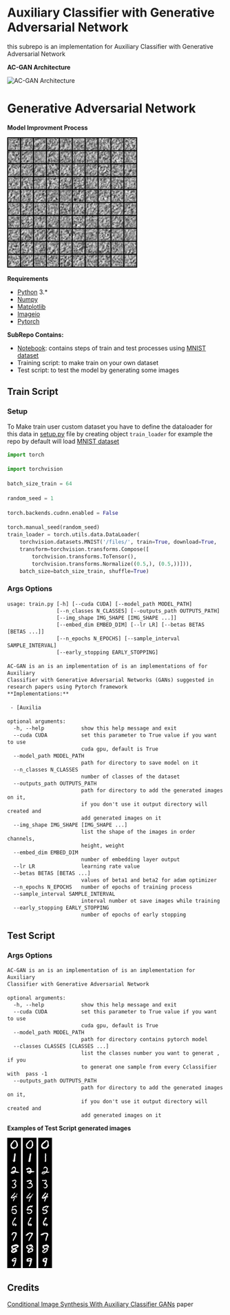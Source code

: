 

# Auxiliary Classifier with Generative Adversarial Network
this subrepo is an implementation for Auxiliary Classifier with Generative Adversarial Network

**AC-GAN Architecture**

![AC-GAN Architecture](https://github.com/DiaaZiada/Generative-Adversarial-Networks/blob/master/AC_GANS/images/acgans.jpg)

# Generative Adversarial Network

**Model Improvment Process**

![AC_GAN](https://github.com/DiaaZiada/Generative-Adversarial-Networks/blob/master/AC_GANS/images/AC_GAN.gif)

****Requirements****
 - [Python](https://www.python.org/) 3.*
 - [Numpy](http://www.numpy.org/)
 - [Matplotlib](https://matplotlib.org)
 - [Imageio](https://pypi.org/project/imageio/)
 - [Pytorch](https://pytorch.org/)
 
**SubRepo Contains:**

 - [Notebook](https://github.com/DiaaZiada/Generative-Adversarial-Networks/blob/master/AC_GANS/AC_GAN.ipynb): contains steps of train and test processes using [MNIST dataset](http://yann.lecun.com/exdb/mnist/)
 - Training script: to make train on your own dataset
 - Test script: to test the model by generating some images

## Train Script
### Setup
To Make train user custom dataset you have to define the dataloader for this data in [setup.py](https://github.com/DiaaZiada/Generative-Adversarial-Networks/blob/master/AC_GANS/setup.py) file by creating object `train_loader`
for example the repo by default will load [MNIST dataset](http://yann.lecun.com/exdb/mnist/)
```py
import torch

import torchvision

batch_size_train = 64

random_seed = 1

torch.backends.cudnn.enabled = False

torch.manual_seed(random_seed)
train_loader = torch.utils.data.DataLoader(
	torchvision.datasets.MNIST('/files/', train=True, download=True,
	transform=torchvision.transforms.Compose([
		torchvision.transforms.ToTensor(),
		torchvision.transforms.Normalize((0.5,), (0.5,))])),
	batch_size=batch_size_train, shuffle=True)
```
### Args Options
```
usage: train.py [-h] [--cuda CUDA] [--model_path MODEL_PATH]
                [--n_classes N_CLASSES] [--outputs_path OUTPUTS_PATH]
                [--img_shape IMG_SHAPE [IMG_SHAPE ...]]
                [--embed_dim EMBED_DIM] [--lr LR] [--betas BETAS [BETAS ...]]
                [--n_epochs N_EPOCHS] [--sample_interval SAMPLE_INTERVAL]
                [--early_stopping EARLY_STOPPING]

AC-GAN is an is an implementation of is an implementations of for Auxiliary
Classifier with Generative Adversarial Networks (GANs) suggested in research papers using Pytorch framework
**Implementations:**

 - [Auxilia

optional arguments:
  -h, --help            show this help message and exit
  --cuda CUDA           set this parameter to True value if you want to use
                        cuda gpu, default is True
  --model_path MODEL_PATH
                        path for directory to save model on it
  --n_classes N_CLASSES
                        number of classes of the dataset
  --outputs_path OUTPUTS_PATH
                        path for directory to add the generated images on it,
                        if you don't use it output directory will created and
                        add generated images on it
  --img_shape IMG_SHAPE [IMG_SHAPE ...]
                        list the shape of the images in order channels,
                        height, weight
  --embed_dim EMBED_DIM
                        number of embedding layer output
  --lr LR               learning rate value
  --betas BETAS [BETAS ...]
                        values of beta1 and beta2 for adam optimizer
  --n_epochs N_EPOCHS   number of epochs of training process
  --sample_interval SAMPLE_INTERVAL
                        interval number ot save images while training
  --early_stopping EARLY_STOPPING
                        number of epochs of early stopping
```

## Test Script
### Args Options
```
AC-GAN is an is an implementation of is an implementation for Auxiliary
Classifier with Generative Adversarial Network

optional arguments:
  -h, --help            show this help message and exit
  --cuda CUDA           set this parameter to True value if you want to use
                        cuda gpu, default is True
  --model_path MODEL_PATH
                        path for directory contains pytorch model
  --classes CLASSES [CLASSES ...]
                        list the classes number you want to generat , if you
                        to generat one sample from every Cclassifier with  pass -1
  --outputs_path OUTPUTS_PATH
                        path for directory to add the generated images on it,
                        if you don't use it output directory will created and
                        add generated images on it
```
**Examples of Test Script generated images**

![generated image](https://github.com/DiaaZiada/Generative-Adversarial-Networks/blob/master/AC_GANS/images/1.png)
![generated image](https://github.com/DiaaZiada/Generative-Adversarial-Networks/blob/master/AC_GANS/images/2.png)
![generated image](https://github.com/DiaaZiada/Generative-Adversarial-Networks/blob/master/AC_GANS/images/3.png)

## Credits
[Conditional Image Synthesis With Auxiliary Classifier GANs](https://arxiv.org/abs/1610.09585) paper

